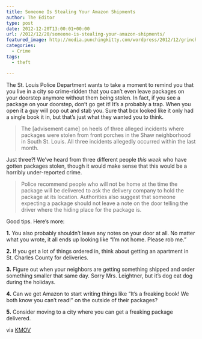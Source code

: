 ```yaml
---
title: Someone Is Stealing Your Amazon Shipments
author: The Editor
type: post
date: 2012-12-20T13:00:01+00:00
url: /2012/12/20/someone-is-stealing-your-amazon-shipments/
featured_image: http://media.punchingkitty.com/wordpress/2012/12/grinch.jpeg
categories:
  - Crime
tags:
  - theft

---
```

The St. Louis Police Department wants to take a moment to remind you that you live in a city so crime-ridden that you can&#8217;t even leave packages on your doorstep anymore without them being stolen. In fact, if you see a package on your doorstep, don&#8217;t go get it! It&#8217;s a probably a trap. When you open it a guy will pop out and stab you. Sure that box looked like it only had a single book it in, but that&#8217;s just what they wanted you to think.

> The [advisement came] on heels of three alleged incidents where packages were stolen from front porches in the Shaw neighborhood in South St. Louis. All three incidents allegedly occurred within the last month.

Just three?! We&#8217;ve heard from three different people _this week_ who have gotten packages stolen, though it would make sense that this would be a horribly under-reported crime.

> Police recommend people who will not be home at the time the package will be delivered to ask the delivery company to hold the package at its location. Authorities also suggest that someone expecting a package should not leave a note on the door telling the driver where the hiding place for the package is.

Good tips. Here&#8217;s more:

**1.** You also probably shouldn&#8217;t leave any notes on your door at all. No matter what you wrote, it all ends up looking like &#8220;I&#8217;m not home. Please rob me.&#8221;

**2.** If you get a lot of things ordered in, think about getting an apartment in St. Charles County for deliveries.

**3.** Figure out when your neighbors are getting something shipped and order something smaller that same day. Sorry Mrs. Leightner, but it&#8217;s dog eat dog during the holidays.

**4.** Can we get Amazon to start writing things like &#8220;It&#8217;s a freaking book! We both know you can&#8217;t read!&#8221; on the outside of their packages?

**5.** Consider moving to a city where you can get a freaking package delivered.

via <a href="http://www.kmov.com/news/local/Police-provide-tips-to-prevent-pacakges-from-being-stolen-from-front-porches-184174741.html" target="_blank">KMOV</a>
